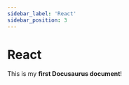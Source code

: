 ```yaml
---
sidebar_label: 'React'
sidebar_position: 3
---
```


# React

This is my **first Docusaurus document**!